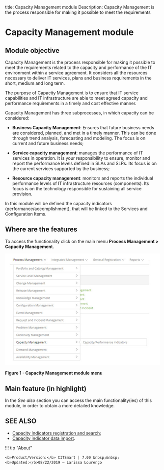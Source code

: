 title: Capacity Management module
Description: Capacity Management is the process responsible for making it possible to meet the requirements
# Capacity Management module

Module objective
--------------------

Capacity Management is the process responsible for making it possible to meet the requirements related to the capacity and 
performance of the IT environment within a service agreement. It considers all the resources necessary to deliver IT services, 
plans and business requirements in the short, medium and long term.

The purpose of Capacity Management is to ensure that IT service capabilities and IT infrastructure are able to meet agreed 
capacity and performance requirements in a timely and cost effective manner.

Capacity Management has three subprocesses, in which capacity can be considered:

- **Business Capacity Management**: Ensures that future business needs are considered, planned, and met in a timely manner. 
This can be done through trend analysis, forecasting and modeling. The focus is on current and future business needs;

- **Service capacity management**: manages the performance of IT services in operation. It is your responsibility to ensure, 
monitor and report the performance levels defined in SLAs and SLRs. Its focus is on the current services supported by the 
business;

- **Resource capacity management**: monitors and reports the individual performance levels of IT infrastructure resources 
(components). Its focus is on the technology responsible for sustaining all service provision.

In this module will be defined the capacity indicators (performance/accomplishment), that will be linked to the Services and 
Configuration Items.

Where are the features
---------------------------------

To access the functionality click on the main menu **Process Management > Capacity Management**.

![Menu](images/mod.img1.jpg)

**Figure 1 - Capacity Management module menu**

Main feature (in highlight)
----------------------------------------

In the *See also* section you can access the main functionality(ies) of this module, in order to obtain a more detailed 
knowledge.

SEE ALSO
--------------

- [Capacity Indicators registration and search](/en-us/citsmart-platform-7/processes/capacity/capacity-indicators.html);
- [Capacity indicator data import](/pt-br/citsmart-platform-7/processes/capacity/data-import-capacity.html).

!!! tip "About"

    <b>Product/Version:</b> CITSmart | 7.00 &nbsp;&nbsp;
    <b>Updated:</b>08/22/2019 – Larissa Lourenço

